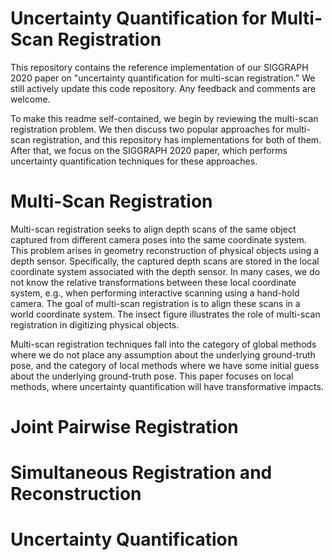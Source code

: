 # Uncertainty Quantification for Multi-Scan Registration

This repository contains the reference implementation of our SIGGRAPH 2020 paper on "uncertainty quantification for multi-scan registration." We still actively update this code repository. Any feedback and comments are welcome.

To make this readme self-contained, we begin by reviewing the multi-scan registration problem. We then discuss two popular approaches for multi-scan registration, and this repository has implementations for both of them.  After that, we focus on the SIGGRAPH 2020 paper, which performs uncertainty quantification techniques for these approaches.  

# Multi-Scan Registration

Multi-scan registration seeks to align depth scans of the same object captured from different camera poses into the same coordinate system. This problem arises in geometry reconstruction of physical objects using a depth sensor. Specifically, the captured depth scans are stored in the local coordinate system associated with the depth sensor. In many cases, we do not know the relative transformations between these local coordinate system, e.g., when performing interactive scanning using a hand-hold camera. The goal of multi-scan registration is to align these scans in a world coordinate system. The insect figure illustrates the role of multi-scan registration in digitizing physical objects. 

Multi-scan registration techniques fall into the category of global methods where we do not place any assumption about the underlying ground-truth pose, and the category of local methods where we have some initial guess about the underlying ground-truth pose. This paper focuses on local methods, where uncertainty quantification will have transformative impacts. 

# Joint Pairwise Registration

# Simultaneous Registration and Reconstruction

# Uncertainty Quantification 




